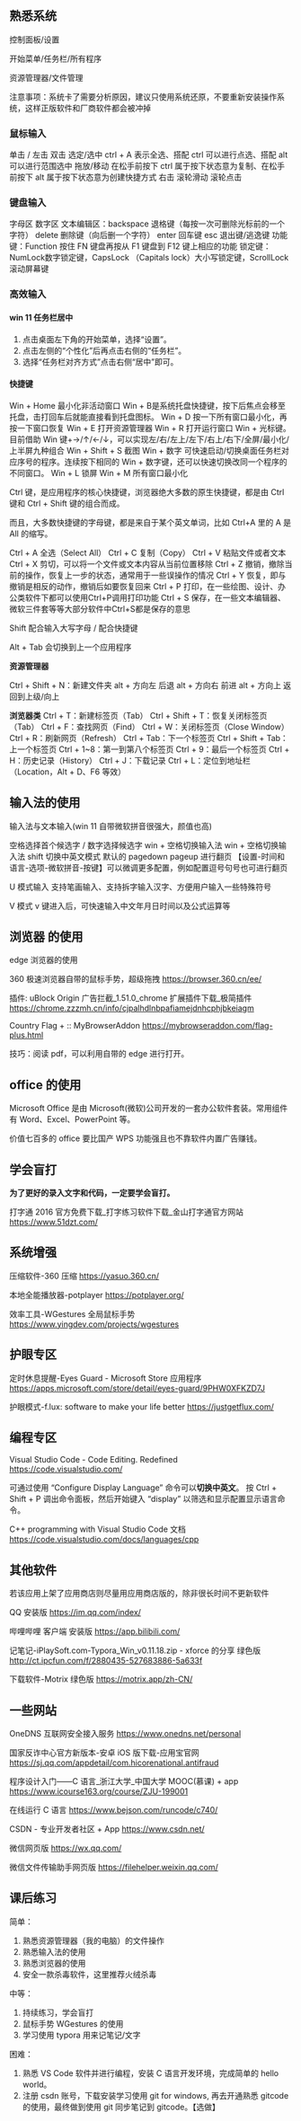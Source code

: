 ## 熟悉系统

控制面板/设置

开始菜单/任务栏/所有程序

资源管理器/文件管理

注意事项：系统卡了需要分析原因，建议只使用系统还原，不要重新安装操作系统，这样正版软件和厂商软件都会被冲掉

### 鼠标输入

单击 / 左击
双击
选定/选中 ctrl + A 表示全选、搭配 ctrl 可以进行点选、搭配 alt 可以进行范围选中
拖放/移动 在松手前按下 ctrl 属于按下状态意为复制、在松手前按下 alt 属于按下状态意为创建快捷方式
右击
滚轮滑动
滚轮点击

### 键盘输入

字母区
数字区
文本编辑区：backspace 退格键（每按一次可删除光标前的一个字符） delete 删除键（向后删一个字符） enter 回车键 esc 退出键/逃逸键
功能键：Function 按住 FN 键盘再按从 F1 键盘到 F12 键上相应的功能
锁定键：NumLock数字锁定键，CapsLock （Capitals lock）大小写锁定键，ScrollLock 滚动屏幕键

### 高效输入

#### win 11 任务栏居中

1. 点击桌面左下角的开始菜单，选择“设置”。
2. 点击左侧的“个性化”后再点击右侧的“任务栏”。
3. 选择“任务栏对齐方式”点击右侧“居中”即可。

#### 快捷键

Win + Home 最小化非活动窗口
Win + B是系统托盘快捷键，按下后焦点会移至托盘，击打回车后就能直接看到托盘图标。
Win + D 按一下所有窗口最小化，再按一下窗口恢复
Win + E 打开资源管理器
Win + R 打开运行窗口
Win + 光标键。目前借助 Win 键+→/↑/←/↓，可以实现左/右/左上/左下/右上/右下/全屏/最小化/上半屏九种组合
Win + Shift + S 截图
Win + 数字 可快速启动/切换桌面任务栏对应序号的程序。连续按下相同的 Win + 数字键，还可以快速切换改同一个程序的不同窗口。
Win + L 锁屏
Win + M 所有窗口最小化

Ctrl 键，是应用程序的核心快捷键，浏览器绝大多数的原生快捷键，都是由 Ctrl 键和 Ctrl + Shift 键的组合而成。

而且，大多数快捷键的字母键，都是来自于某个英文单词，比如 Ctrl+A 里的 A 是 All 的缩写。

Ctrl + A 全选（Select All）
Ctrl + C 复制（Copy）
Ctrl + V 粘贴文件或者文本
Ctrl + X 剪切，可以将一个文件或文本内容从当前位置移除
Ctrl + Z 撤销，撤除当前的操作，恢复上一步的状态，通常用于一些误操作的情况
Ctrl + Y 恢复，即与撤销是相反的动作，撤销后如要恢复回来
Ctrl + P 打印，在一些绘图、设计、办公类软件下都可以使用Ctrl+P调用打印功能
Ctrl + S 保存，在一些文本编辑器、微软三件套等等大部分软件中Ctrl+S都是保存的意思

Shift 配合输入大写字母 / 配合快捷键

Alt + Tab 会切换到上一个应用程序

**资源管理器**

Ctrl + Shift + N：新建文件夹
alt + 方向左 后退
alt + 方向右 前进
alt + 方向上 返回到上级/向上

**浏览器类**
Ctrl + T：新建标签页（Tab）
Ctrl + Shift + T：恢复关闭标签页（Tab）
Ctrl + F：查找网页（Find）
Ctrl + W：关闭标签页（Close Window）
Ctrl + R：刷新网页（Refresh）
Ctrl + Tab：下一个标签页
Ctrl + Shift + Tab：上一个标签页
Ctrl + 1~8：第一到第八个标签页
Ctrl + 9：最后一个标签页
Ctrl + H：历史记录（History）
Ctrl + J：下载记录
Ctrl + L：定位到地址栏（Location，Alt + D、F6 等效）

## 输入法的使用

输入法与文本输入(win 11 自带微软拼音很强大，颜值也高)

空格选择首个候选字 / 数字选择候选字
win + 空格切换输入法
win + 空格切换输入法
shift 切换中英文模式
默认的 pagedown pageup 进行翻页
【设置-时间和语言-选项-微软拼音-按键】可以微调更多配置，例如配置逗号句号也可进行翻页

U 模式输入 支持笔画输入、支持拆字输入汉字、方便用户输入一些特殊符号

V 模式 v 键进入后，可快速输入中文年月日时间以及公式运算等

## 浏览器 的使用

edge 浏览器的使用

360 极速浏览器自带的鼠标手势，超级拖拽
<https://browser.360.cn/ee/>

插件:
uBlock Origin 广告拦截_1.51.0_chrome 扩展插件下载_极简插件
<https://chrome.zzzmh.cn/info/cjpalhdlnbpafiamejdnhcphjbkeiagm>

Country Flag + :: MyBrowserAddon
<https://mybrowseraddon.com/flag-plus.html>

技巧：阅读 pdf，可以利用自带的 edge 进行打开。

## office 的使用

Microsoft Office 是由 Microsoft(微软)公司开发的一套办公软件套装。常用组件有 Word、Excel、PowerPoint 等。

价值七百多的 office 要比国产 WPS 功能强且也不靠软件内置广告赚钱。

## 学会盲打

**为了更好的录入文字和代码，一定要学会盲打。**

打字通 2016 官方免费下载_打字练习软件下载_金山打字通官方网站
<https://www.51dzt.com/>

## 系统增强

压缩软件-360 压缩
<https://yasuo.360.cn/>

本地全能播放器-potplayer
<https://potplayer.org/>

效率工具-WGestures 全局鼠标手势
<https://www.yingdev.com/projects/wgestures>

## 护眼专区

定时休息提醒-Eyes Guard - Microsoft Store 应用程序
<https://apps.microsoft.com/store/detail/eyes-guard/9PHW0XFKZD7J>

护眼模式-f.lux: software to make your life better
<https://justgetflux.com/>

## 编程专区

Visual Studio Code - Code Editing. Redefined
<https://code.visualstudio.com/>

可通过使用 “Configure Display Language” 命令可以**切换中英文**。
按 Ctrl + Shift + P 调出命令面板，然后开始键入 “display” 以筛选和显示配置显示语言命令。

C++ programming with Visual Studio Code 文档
<https://code.visualstudio.com/docs/languages/cpp>

## 其他软件

若该应用上架了应用商店则尽量用应用商店版的，除非很长时间不更新软件

QQ 安装版
<https://im.qq.com/index/>

哔哩哔哩 客户端 安装版
<https://app.bilibili.com/>

记笔记-iPlaySoft.com-Typora_Win_v0.11.18.zip - xforce 的分享 绿色版
<http://ct.ipcfun.com/f/2880435-527683886-5a633f>

下载软件-Motrix 绿色版
<https://motrix.app/zh-CN/>

## 一些网站

OneDNS 互联网安全接入服务
<https://www.onedns.net/personal>

国家反诈中心官方新版本-安卓 iOS 版下载-应用宝官网
<https://sj.qq.com/appdetail/com.hicorenational.antifraud>

程序设计入门——C 语言_浙江大学_中国大学 MOOC(慕课) + app
<https://www.icourse163.org/course/ZJU-199001>

在线运行 C 语言
<https://www.bejson.com/runcode/c740/>

CSDN - 专业开发者社区 + App
<https://www.csdn.net/>

微信网页版
<https://wx.qq.com/>

微信文件传输助手网页版
<https://filehelper.weixin.qq.com/>

## 课后练习

简单：

1. 熟悉资源管理器（我的电脑）的文件操作
2. 熟悉输入法的使用
3. 熟悉浏览器的使用
4. 安全一款杀毒软件，这里推荐火绒杀毒

中等：

1. 持续练习，学会盲打
2. 鼠标手势 WGestures 的使用
3. 学习使用 typora 用来记笔记/文字

困难：

1. 熟悉 VS Code 软件并进行编程，安装 C 语言开发环境，完成简单的 hello world。
2. 注册 csdn 账号，下载安装学习使用 git for windows, 再去开通熟悉 gitcode 的使用，最终做到使用 git 同步笔记到 gitcode。【选做】
